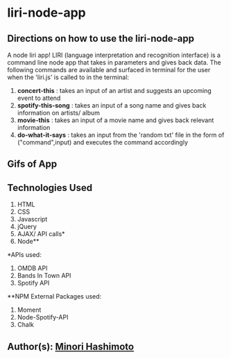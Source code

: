# liri-node-app

## Directions on how to use the liri-node-app
A node liri app! LIRI (language interpretation and recognition interface) is a command line node app that takes in parameters and gives back data. The following commands are available and surfaced in terminal for the user when the 'liri.js' is called to in the terminal: 

1. **concert-this** : takes an input of an artist and suggests an upcoming event to attend
2. **spotify-this-song** : takes an input of a song name and gives back information on artists/ album
3. **movie-this** : takes an input of a movie name and gives back relevant information 
4. **do-what-it-says** : takes an input from the 'random txt' file in the form of ("command",input) and executes the command accordingly

## Gifs of App
<!-- Initial loading page:
![Site Screenshot](assets/images/site1.png)
Page to display directions:
![Site Screenshot](assets/images/site2.png)
Page when a user clicks on a button with an emotion (clicking on the gifs will switch them from being still images to animated gifs and vice versa):
![Site Screenshot](assets/images/site3.png)
Page when a user generates more than 6 rows of emotions:
![Site Screenshot](assets/images/site4.png) -->

## Technologies Used
1. HTML 
2. CSS
4. Javascript
5. jQuery
6. AJAX/ API calls*
7. Node**

*APIs used: 
1. OMDB API
2. Bands In Town API
3. Spotify API

**NPM External Packages used: 
1. Moment
2. Node-Spotify-API 
3. Chalk

## Author(s): [Minori Hashimoto](https://github.com/minori-fh)